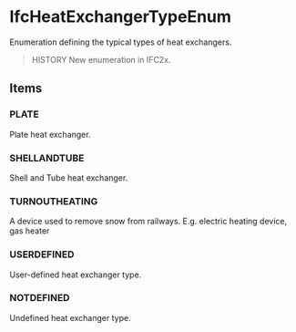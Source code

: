 # IfcHeatExchangerTypeEnum

Enumeration defining the typical types of heat exchangers.

> HISTORY New enumeration in IFC2x.

## Items

### PLATE
Plate heat exchanger.

### SHELLANDTUBE
Shell and Tube heat exchanger.

### TURNOUTHEATING
A device used to remove snow from railways. E.g. electric heating device, gas heater

### USERDEFINED
User-defined heat exchanger type.

### NOTDEFINED
Undefined heat exchanger type.
